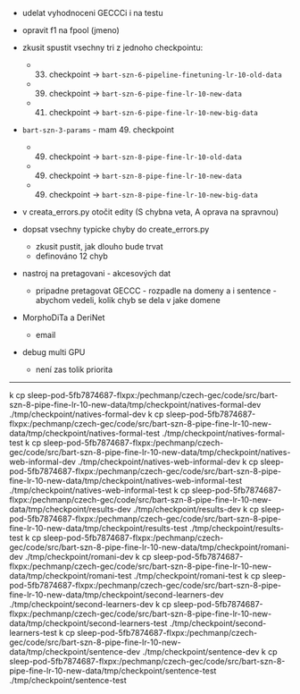 - udelat vyhodnoceni GECCCi i na testu
- opravit f1 na fpool (jmeno)

- zkusit spustit vsechny tri z jednoho checkpointu:
  - 33. checkpoint -> `bart-szn-6-pipeline-finetuning-lr-10-old-data`
  - 39. checkpoint -> `bart-szn-6-pipe-fine-lr-10-new-data`
  - 41. checkpoint -> `bart-szn-6-pipe-fine-lr-10-new-big-data`
- `bart-szn-3-params` - mam 49. checkpoint
  - 49. checkpoint -> `bart-szn-8-pipe-fine-lr-10-old-data`
  - 49. checkpoint -> `bart-szn-8-pipe-fine-lr-10-new-data`
  - 49. checkpoint -> `bart-szn-8-pipe-fine-lr-10-new-big-data`

- v creata_errors.py otočit edity (S chybna veta, A oprava na spravnou)

- dopsat vsechny typicke chyby do create_errors.py
  - zkusit pustit, jak dlouho bude trvat
  - definováno 12 chyb

- nastroj na pretagovani - akcesových dat
    - pripadne pretagovat GECCC - rozpadle na domeny a i sentence - abychom vedeli, kolik chyb se dela v jake domene

- MorphoDiTa a DeriNet
  - email

- debug multi GPU
  - není zas tolik priorita


---

k cp sleep-pod-5fb7874687-flxpx:/pechmanp/czech-gec/code/src/bart-szn-8-pipe-fine-lr-10-new-data/tmp/checkpoint/natives-formal-dev ./tmp/checkpoint/natives-formal-dev
k cp sleep-pod-5fb7874687-flxpx:/pechmanp/czech-gec/code/src/bart-szn-8-pipe-fine-lr-10-new-data/tmp/checkpoint/natives-formal-test ./tmp/checkpoint/natives-formal-test
k cp sleep-pod-5fb7874687-flxpx:/pechmanp/czech-gec/code/src/bart-szn-8-pipe-fine-lr-10-new-data/tmp/checkpoint/natives-web-informal-dev ./tmp/checkpoint/natives-web-informal-dev
k cp sleep-pod-5fb7874687-flxpx:/pechmanp/czech-gec/code/src/bart-szn-8-pipe-fine-lr-10-new-data/tmp/checkpoint/natives-web-informal-test ./tmp/checkpoint/natives-web-informal-test
k cp sleep-pod-5fb7874687-flxpx:/pechmanp/czech-gec/code/src/bart-szn-8-pipe-fine-lr-10-new-data/tmp/checkpoint/results-dev ./tmp/checkpoint/results-dev
k cp sleep-pod-5fb7874687-flxpx:/pechmanp/czech-gec/code/src/bart-szn-8-pipe-fine-lr-10-new-data/tmp/checkpoint/results-test ./tmp/checkpoint/results-test
k cp sleep-pod-5fb7874687-flxpx:/pechmanp/czech-gec/code/src/bart-szn-8-pipe-fine-lr-10-new-data/tmp/checkpoint/romani-dev ./tmp/checkpoint/romani-dev
k cp sleep-pod-5fb7874687-flxpx:/pechmanp/czech-gec/code/src/bart-szn-8-pipe-fine-lr-10-new-data/tmp/checkpoint/romani-test ./tmp/checkpoint/romani-test
k cp sleep-pod-5fb7874687-flxpx:/pechmanp/czech-gec/code/src/bart-szn-8-pipe-fine-lr-10-new-data/tmp/checkpoint/second-learners-dev ./tmp/checkpoint/second-learners-dev
k cp sleep-pod-5fb7874687-flxpx:/pechmanp/czech-gec/code/src/bart-szn-8-pipe-fine-lr-10-new-data/tmp/checkpoint/second-learners-test ./tmp/checkpoint/second-learners-test
k cp sleep-pod-5fb7874687-flxpx:/pechmanp/czech-gec/code/src/bart-szn-8-pipe-fine-lr-10-new-data/tmp/checkpoint/sentence-dev ./tmp/checkpoint/sentence-dev
k cp sleep-pod-5fb7874687-flxpx:/pechmanp/czech-gec/code/src/bart-szn-8-pipe-fine-lr-10-new-data/tmp/checkpoint/sentence-test ./tmp/checkpoint/sentence-test